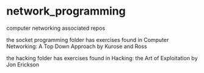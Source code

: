 # network_programming
computer networking associated repos

the socket programming folder has exercises found in Computer Networking: A Top Down Approach by Kurose and Ross

the hacking folder has exercises found in Hacking: the Art of Exploitation by Jon Erickson
